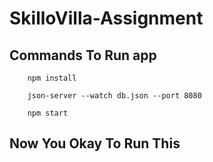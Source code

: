 # SkilloVilla-Assignment

## Commands To Run app

```
    npm install
```
```
    json-server --watch db.json --port 8080
```
```
    npm start
```

## Now You Okay To Run This

